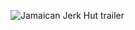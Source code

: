 ![Jamaican Jerk Hut trailer](https://bloximages.newyork1.vip.townnews.com/feastmagazine.com/content/tncms/assets/v3/editorial/5/c1/5c13747e-901e-11e8-a767-ab938ebbbb8c/5b59de1bc3c36.image.jpg)
